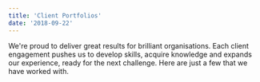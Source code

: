 ```yaml
---
title: 'Client Portfolios'
date: '2018-09-22'
---
```


We're proud to deliver great results for brilliant organisations. Each client engagement pushes us to develop skills, acquire knowledge and expands our experience, ready for the next challenge. Here are just a few that we have worked with. 
